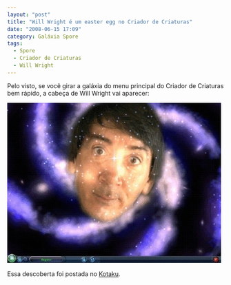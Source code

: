 ```yaml
---
layout: "post"
title: "Will Wright é um easter egg no Criador de Criaturas"
date: "2008-06-15 17:09"
category: Galáxia Spore
tags:
  - Spore
  - Criador de Criaturas
  - Will Wright
---
```

Pelo visto, se você girar a galáxia do menu principal do Criador de Criaturas bem rápido, a cabeça de Will Wright vai aparecer:

![Cabeça de Will Wright flutuando no centro de uma galáxia](/uploads/2019/06/will-easteregg.jpg)

Essa descoberta foi postada no [Kotaku](http://kotaku.com/5016543/easter-egg-will-wrights-head-in-spore).
